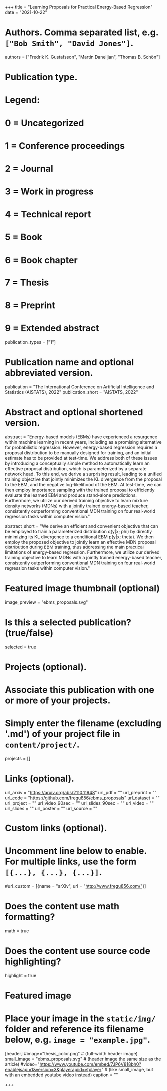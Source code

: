 +++
title = "Learning Proposals for Practical Energy-Based Regression"
date = "2021-10-22"

# Authors. Comma separated list, e.g. `["Bob Smith", "David Jones"]`.
authors = ["Fredrik K. Gustafsson", "Martin Danelljan", "Thomas B. Schön"]

# Publication type.
# Legend:
# 0 = Uncategorized
# 1 = Conference proceedings
# 2 = Journal
# 3 = Work in progress
# 4 = Technical report
# 5 = Book
# 6 = Book chapter
# 7 = Thesis
# 8 = Preprint
# 9 = Extended abstract
publication_types = ["1"]

# Publication name and optional abbreviated version.
publication = "The International Conference on Artificial Intelligence and Statistics (AISTATS), 2022"
publication_short = "AISTATS, 2022"

# Abstract and optional shortened version.
abstract = "Energy-based models (EBMs) have experienced a resurgence within machine learning in recent years, including as a promising alternative for probabilistic regression. However, energy-based regression requires a proposal distribution to be manually designed for training, and an initial estimate has to be provided at test-time. We address both of these issues by introducing a conceptually simple method to automatically learn an effective proposal distribution, which is parameterized by a separate network head. To this end, we derive a surprising result, leading to a unified training objective that jointly minimizes the KL divergence from the proposal to the EBM, and the negative log-likelihood of the EBM. At test-time, we can then employ importance sampling with the trained proposal to efficiently evaluate the learned EBM and produce stand-alone predictions. Furthermore, we utilize our derived training objective to learn mixture density networks (MDNs) with a jointly trained energy-based teacher, consistently outperforming conventional MDN training on four real-world regression tasks within computer vision."

abstract_short = "We derive an efficient and convenient objective that can be employed to train a parameterized distribution q(y|x; phi) by directly minimizing its KL divergence to a conditional EBM p(y|x; theta). We then employ the proposed objective to jointly learn an effective MDN proposal distribution during EBM training, thus addressing the main practical limitations of energy-based regression. Furthermore, we utilize our derived training objective to learn MDNs with a jointly trained energy-based teacher, consistently outperforming conventional MDN training on four real-world regression tasks within computer vision."

# Featured image thumbnail (optional)
image_preview = "ebms_proposals.svg"

# Is this a selected publication? (true/false)
selected = true

# Projects (optional).
#   Associate this publication with one or more of your projects.
#   Simply enter the filename (excluding '.md') of your project file in `content/project/`.
projects = []

# Links (optional).
url_arxiv = "https://arxiv.org/abs/2110.11948"
url_pdf = ""
url_preprint = ""
url_code = "https://github.com/fregu856/ebms_proposals"
url_dataset = ""
url_project = ""
url_video_90sec = ""
url_slides_90sec = ""
url_video = ""
url_slides = ""
url_poster = ""
url_source = ""

# Custom links (optional).
#   Uncomment line below to enable. For multiple links, use the form `[{...}, {...}, {...}]`.
#url_custom = [{name = "arXiv", url = "http://www.fregu856.com/"}]

# Does the content use math formatting?
math = true

# Does the content use source code highlighting?
highlight = true

# Featured image
# Place your image in the `static/img/` folder and reference its filename below, e.g. `image = "example.jpg"`.
[header]
#image="thesis_color.png" # (full-width header image)
small_image = "ebms_proposals.svg" # (header image the same size as the article)
#video="https://www.youtube.com/embed/7JP6V818bh0?enablejsapi=1&version=3&playerapiid=ytplayer" # (like small_image, but with an embedded youtube video instead)
caption = ""

+++
